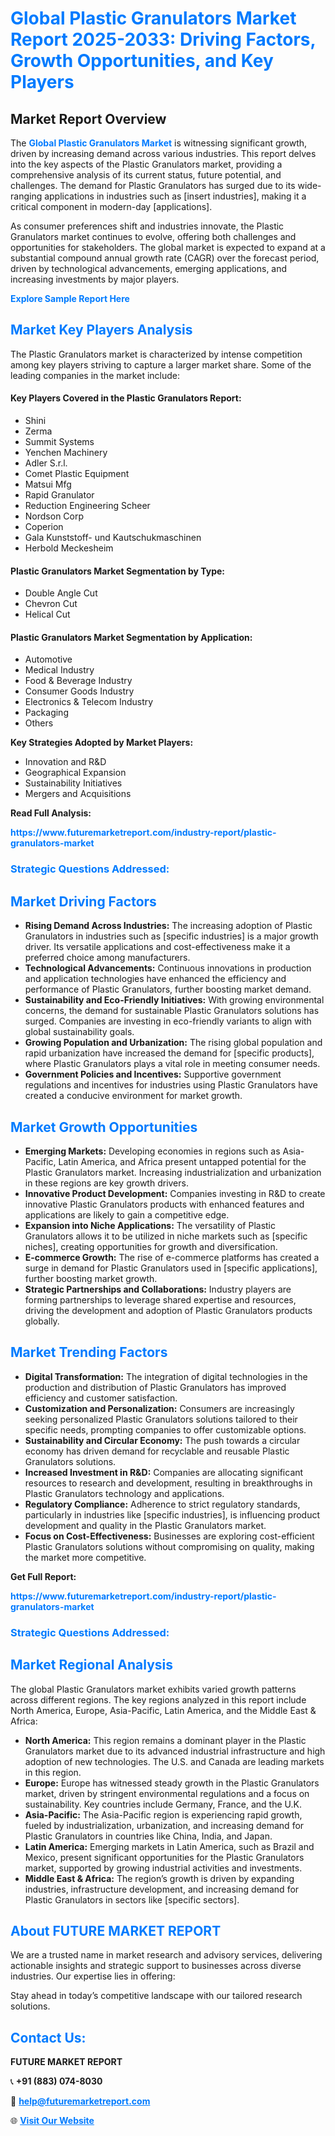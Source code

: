 <h1 style="color: #007BFF;">Global Plastic Granulators Market Report 2025-2033: Driving Factors, Growth Opportunities, and Key Players</h1>

<section id="overview">
<h2>Market Report Overview</h2>
<p>The <a href="https://www.futuremarketreport.com/industry-report/plastic-granulators-market" style="color: #007BFF; text-decoration: none;"><strong>Global Plastic Granulators Market</strong></a> is witnessing significant growth, driven by increasing demand across various industries. This report delves into the key aspects of the Plastic Granulators market, providing a comprehensive analysis of its current status, future potential, and challenges. The demand for Plastic Granulators has surged due to its wide-ranging applications in industries such as [insert industries], making it a critical component in modern-day [applications].</p>
<p>As consumer preferences shift and industries innovate, the Plastic Granulators market continues to evolve, offering both challenges and opportunities for stakeholders. The global market is expected to expand at a substantial compound annual growth rate (CAGR) over the forecast period, driven by technological advancements, emerging applications, and increasing investments by major players.</p>
</section>

<section id="overview">
<p><a href="https://www.futuremarketreport.com/request-sample/reportId=59808" style="color: #007BFF; text-decoration: none;"><strong>Explore Sample Report Here</strong></a></p>
</section>

<section id="key-players">
<h2 style="color: #007BFF;">Market Key Players Analysis</h2>
<p>The Plastic Granulators market is characterized by intense competition among key players striving to capture a larger market share. Some of the leading companies in the market include:</p>
<h4>Key Players Covered in the Plastic Granulators Report:</h4>
<ul><li>Shini</li><li>Zerma</li><li>Summit Systems</li><li>Yenchen Machinery</li><li>Adler S.r.l.</li><li>Comet Plastic Equipment</li><li>Matsui Mfg</li><li>Rapid Granulator</li><li>Reduction Engineering Scheer</li><li>Nordson Corp</li><li>Coperion</li><li>Gala Kunststoff- und Kautschukmaschinen</li><li>Herbold Meckesheim</li></ul>
<h4>Plastic Granulators Market Segmentation by Type:</h4>
<ul><li>Double Angle Cut</li><li>Chevron Cut</li><li>Helical Cut</li></ul>

<h4>Plastic Granulators Market Segmentation by Application:</h4>
<ul><li>Automotive</li><li>Medical Industry</li><li>Food &amp; Beverage Industry</li><li>Consumer Goods Industry</li><li>Electronics &amp; Telecom Industry</li><li>Packaging</li><li>Others</li></ul>
<p><strong>Key Strategies Adopted by Market Players:</strong></p>
<ul>
<li>Innovation and R&D</li>
<li>Geographical Expansion</li>
<li>Sustainability Initiatives</li>
<li>Mergers and Acquisitions</li>
</ul>
</section>

<section>
<p><strong>Read Full Analysis: </strong></p><a href="https://www.futuremarketreport.com/industry-report/plastic-granulators-market" style="color: #007BFF; text-decoration: none;"><strong>https://www.futuremarketreport.com/industry-report/plastic-granulators-market</strong></a>
<h3 style="color: #007BFF;">Strategic Questions Addressed:</h3>
</section>

<section id="driving-factors">
<h2 style="color: #007BFF;">Market Driving Factors</h2>
<ul>
<li><strong>Rising Demand Across Industries:</strong> The increasing adoption of Plastic Granulators in industries such as [specific industries] is a major growth driver. Its versatile applications and cost-effectiveness make it a preferred choice among manufacturers.</li>
<li><strong>Technological Advancements:</strong> Continuous innovations in production and application technologies have enhanced the efficiency and performance of Plastic Granulators, further boosting market demand.</li>
<li><strong>Sustainability and Eco-Friendly Initiatives:</strong> With growing environmental concerns, the demand for sustainable Plastic Granulators solutions has surged. Companies are investing in eco-friendly variants to align with global sustainability goals.</li>
<li><strong>Growing Population and Urbanization:</strong> The rising global population and rapid urbanization have increased the demand for [specific products], where Plastic Granulators plays a vital role in meeting consumer needs.</li>
<li><strong>Government Policies and Incentives:</strong> Supportive government regulations and incentives for industries using Plastic Granulators have created a conducive environment for market growth.</li>
</ul>
</section>

<section id="growth-opportunities">
<h2 style="color: #007BFF;">Market Growth Opportunities</h2>
<ul>
<li><strong>Emerging Markets:</strong> Developing economies in regions such as Asia-Pacific, Latin America, and Africa present untapped potential for the Plastic Granulators market. Increasing industrialization and urbanization in these regions are key growth drivers.</li>
<li><strong>Innovative Product Development:</strong> Companies investing in R&D to create innovative Plastic Granulators products with enhanced features and applications are likely to gain a competitive edge.</li>
<li><strong>Expansion into Niche Applications:</strong> The versatility of Plastic Granulators allows it to be utilized in niche markets such as [specific niches], creating opportunities for growth and diversification.</li>
<li><strong>E-commerce Growth:</strong> The rise of e-commerce platforms has created a surge in demand for Plastic Granulators used in [specific applications], further boosting market growth.</li>
<li><strong>Strategic Partnerships and Collaborations:</strong> Industry players are forming partnerships to leverage shared expertise and resources, driving the development and adoption of Plastic Granulators products globally.</li>
</ul>
</section>

<section id="trending-factors">
<h2 style="color: #007BFF;">Market Trending Factors</h2>
<ul>
<li><strong>Digital Transformation:</strong> The integration of digital technologies in the production and distribution of Plastic Granulators has improved efficiency and customer satisfaction.</li>
<li><strong>Customization and Personalization:</strong> Consumers are increasingly seeking personalized Plastic Granulators solutions tailored to their specific needs, prompting companies to offer customizable options.</li>
<li><strong>Sustainability and Circular Economy:</strong> The push towards a circular economy has driven demand for recyclable and reusable Plastic Granulators solutions.</li>
<li><strong>Increased Investment in R&D:</strong> Companies are allocating significant resources to research and development, resulting in breakthroughs in Plastic Granulators technology and applications.</li>
<li><strong>Regulatory Compliance:</strong> Adherence to strict regulatory standards, particularly in industries like [specific industries], is influencing product development and quality in the Plastic Granulators market.</li>
<li><strong>Focus on Cost-Effectiveness:</strong> Businesses are exploring cost-efficient Plastic Granulators solutions without compromising on quality, making the market more competitive.</li>
</ul>
</section>

<section>
<p><strong>Get Full Report: </strong></p><a href="https://www.futuremarketreport.com/industry-report/plastic-granulators-market" style="color: #007BFF; text-decoration: none;"><strong>https://www.futuremarketreport.com/industry-report/plastic-granulators-market</strong></a>
<h3 style="color: #007BFF;">Strategic Questions Addressed:</h3>
</section>


<section id="regional-analysis">
<h2 style="color: #007BFF;">Market Regional Analysis</h2>
<p>The global Plastic Granulators market exhibits varied growth patterns across different regions. The key regions analyzed in this report include North America, Europe, Asia-Pacific, Latin America, and the Middle East & Africa:</p>
<ul>
<li><strong>North America:</strong> This region remains a dominant player in the Plastic Granulators market due to its advanced industrial infrastructure and high adoption of new technologies. The U.S. and Canada are leading markets in this region.</li>
<li><strong>Europe:</strong> Europe has witnessed steady growth in the Plastic Granulators market, driven by stringent environmental regulations and a focus on sustainability. Key countries include Germany, France, and the U.K.</li>
<li><strong>Asia-Pacific:</strong> The Asia-Pacific region is experiencing rapid growth, fueled by industrialization, urbanization, and increasing demand for Plastic Granulators in countries like China, India, and Japan.</li>
<li><strong>Latin America:</strong> Emerging markets in Latin America, such as Brazil and Mexico, present significant opportunities for the Plastic Granulators market, supported by growing industrial activities and investments.</li>
<li><strong>Middle East & Africa:</strong> The region’s growth is driven by expanding industries, infrastructure development, and increasing demand for Plastic Granulators in sectors like [specific sectors].</li>
</ul>
</section>

<footer>
<h2 style="color: #007BFF;">About FUTURE MARKET REPORT</h2>
<p>We are a trusted name in market research and advisory services, delivering actionable insights and strategic support to businesses across diverse industries. Our expertise lies in offering:</p>

<p>Stay ahead in today’s competitive landscape with our tailored research solutions.</p>

<h2 style="color: #007BFF;">Contact Us:</h2>
<p><strong>FUTURE MARKET REPORT</strong></p>
<p>📞 <strong>+91 (883) 074-8030</strong></p>
<p>📧 <strong><a href="mailto:help@futuremarketreport.com" style="color: #007BFF;">help@futuremarketreport.com</a></strong></p>
<p>🌐 <strong><a href="https://www.futuremarketreport.com/" style="color: #007BFF;">Visit Our Website</a></strong></p>
</footer>
